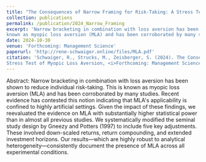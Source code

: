 ```yaml
---
title: "The Consequences of Narrow Framing for Risk-Taking: A Stress Test of Myopic Loss Aversion"
collection: publications
permalink: /publication/2024_Narrow_Framing
excerpt: 'Narrow bracketing in combination with loss aversion has been shown to reduce individual risk-taking. This is
known as myopic loss aversion (MLA) and has been corroborated by many studies.'
date: 2024-10-30
venue: 'Forthcoming: Management Science'
paperurl: 'http://rene-schwaiger.online/files/MLA.pdf'
citation: 'Schwaiger, R., Strucks, M., Zeisberger, S. (2024). The Consequences of Narrow Framing for Risk-Taking: A
Stress Test of Myopic Loss Aversion, <i>Forthcoming: Management Science</i>.'
---
```


Abstract: Narrow bracketing in combination with loss aversion has been shown to reduce individual risk-taking. This is
known as myopic loss aversion (MLA) and has been corroborated by many studies. Recent evidence has contested this notion
indicating that MLA's applicability is confined to highly artificial settings. Given the impact of these findings, we
reevaluated the evidence on MLA with substantially higher statistical power than in almost all previous studies. We
systematically modified the seminal study design by Gneezy and Potters (1997) to include five key adjustments. These
involved down-scaled returns, return compounding, and extended investment horizons. Our results—which are highly robust
to analytical heterogeneity—consistently document the presence of MLA across all experimental conditions.   
